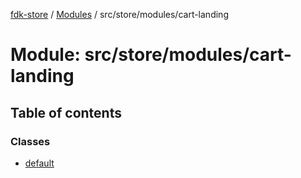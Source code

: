 [fdk-store](../README.md) / [Modules](../modules.md) / src/store/modules/cart-landing

# Module: src/store/modules/cart-landing

## Table of contents

### Classes

- [default](../classes/src_store_modules_cart_landing.default.md)
